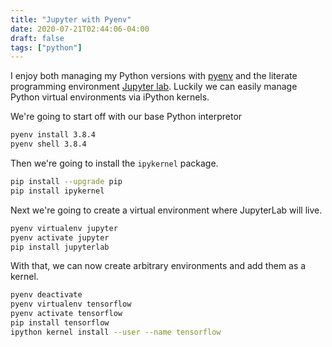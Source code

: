 ```yaml
---
title: "Jupyter with Pyenv"
date: 2020-07-21T02:44:06-04:00
draft: false
tags: ["python"]
---
```


I enjoy both managing my Python versions with [pyenv](https://brandonrozek.com/blog/pyenv/) and the literate programming environment [Jupyter lab](https://jupyter.org/). Luckily we can easily manage Python virtual environments via iPython kernels.

We're going to start off with our base Python interpretor
```bash
pyenv install 3.8.4
pyenv shell 3.8.4
```

Then we're going to install the `ipykernel` package.
```bash
pip install --upgrade pip
pip install ipykernel
```

Next we're going to create a virtual environment where JupyterLab will live.
```bash
pyenv virtualenv jupyter
pyenv activate jupyter
pip install jupyterlab
```

With that, we can now create arbitrary environments and add them as a kernel.
```bash
pyenv deactivate
pyenv virtualenv tensorflow
pyenv activate tensorflow
pip install tensorflow
ipython kernel install --user --name tensorflow
```

